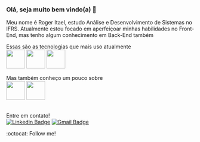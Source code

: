 ### Olá, seja muito bem vindo(a) 👋


Meu nome é Roger Itael, estudo Análise e Desenvolvimento de Sistemas no IFRS. Atualmente estou focado em aperfeiçoar minhas habilidades no Front-End, mas tenho algum conhecimento em Back-End também<br/>

Essas são as tecnologias que mais uso atualmente <br/>
<img src="https://cdn.jsdelivr.net/gh/devicons/devicon/icons/html5/html5-original.svg" width="50px" />
<img src="https://cdn.jsdelivr.net/gh/devicons/devicon/icons/css3/css3-original.svg" width="50px"/>
<img src="https://cdn.jsdelivr.net/gh/devicons/devicon/icons/javascript/javascript-original.svg" width="50px"/>
<br/>


Mas também conheço um pouco sobre </br>
<img src="https://cdn.jsdelivr.net/gh/devicons/devicon/icons/php/php-original.svg"  width="50px"/>
<img src="https://cdn.jsdelivr.net/gh/devicons/devicon/icons/mysql/mysql-original.svg"  width="50px"/>
<br/><br/>



Entre em contato!<br/>
[![Linkedin Badge](https://img.shields.io/badge/linkedin-%230077B5.svg?&style=flat-square&logo=linkedin&logoColor=white)](https://www.linkedin.com/in/roger-itael/) [![Gmail Badge](https://img.shields.io/badge/-rogeritael.contato@gmail.com-c14438?style=flat-square&logo=Gmail&logoColor=white&link=mailto:maria.almoliveira@gmail.com)](mailto:rogeritael.contato@gmail.com) 


:octocat: Follow me!
